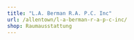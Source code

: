 ```yaml
---
title: "L.A. Berman R.A. P.C. Inc"
url: /allentown/l-a-berman-r-a-p-c-inc/
shop: Raumausstattung
---
```


